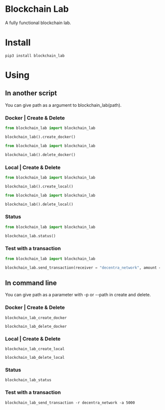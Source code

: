 # Blockchain Lab
A fully functional blockchain lab.

# Install
```
pip3 install blockchain_lab
```
# Using
## In another script
You can give path as a argument to blockchain_lab(path).
### Docker | Create & Delete
```python
from blockchain_lab import blockchain_lab

blockchain_lab().create_docker()
```
```python
from blockchain_lab import blockchain_lab

blockchain_lab().delete_docker()
```
### Local | Create & Delete
```python
from blockchain_lab import blockchain_lab

blockchain_lab().create_local()
```
```python
from blockchain_lab import blockchain_lab

blockchain_lab().delete_local()
```
### Status
```python
from blockchain_lab import blockchain_lab

blockchain_lab.status()
```
### Test with a transaction
```python
from blockchain_lab import blockchain_lab

blockchain_lab.send_transaction(receiver = "decentra_network", amount = 5000)
```


## In command line
You can give path as a parameter with -p or --path in create and delete.
### Docker | Create & Delete
```console
blockchain_lab_create_docker
```
```console
blockchain_lab_delete_docker
```
### Local | Create & Delete
```console
blockchain_lab_create_local
```
```console
blockchain_lab_delete_local
```
### Status
```console
blockchain_lab_status
```
### Test with a transaction
```console
blockchain_lab_send_transaction -r decentra_network -a 5000
```
